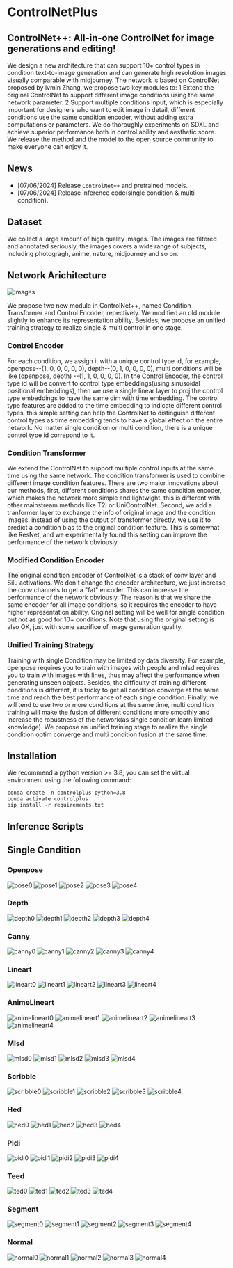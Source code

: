 # ControlNetPlus
## ControlNet++: All-in-one ControlNet for image generations and editing!

We design a new architecture that can support 10+ control types in condition text-to-image generation and can generate high resolution images visually comparable with midjourney. The network is based on ControlNet proposed by lvmin Zhang, we propose two key modules to: 1 Extend the original ControlNet to support different image conditions using the same network parameter. 2 Support multiple conditions input, which is especially important for designers who want to edit image in detail, different conditions use the same condition encoder, without adding extra computations or parameters. We do thoroughly experiments on SDXL and achieve superior performance both in control ability and aesthetic score. We release the method and the model to the open source community to make everyone can enjoy it.

## News
- [07/06/2024] Release `ControlNet++` and pretrained models.
- [07/06/2024] Release inference code(single condition & multi condition).
  
## Dataset
We collect a large amount of high quality images. The images are filtered and annotated seriously, the images covers a wide range of subjects, including photogragh, anime, nature, midjourney and so on.

## Network Arichitecture
![images](./images/ControlNet++.png)


We propose two new module in ControlNet++, named Condition Transformer and Control Encoder, repectively. We modified an old module slightly to enhance its representation ability. Besides, we propose an unified training strategy to realize single & multi control in one stage.
### Control Encoder
For each condition, we assign it with a unique control type id, for example, openpose--(1, 0, 0, 0, 0, 0), depth--(0, 1, 0, 0, 0, 0),  multi conditions will be like (openpose, depth) --(1, 1, 0, 0, 0, 0). In the Control Encoder, the control type id will be convert to control type embeddings(using sinusoidal positional embeddings), then we use a single linear layer to proj the control type embeddings to have the same dim with time embedding. The control type features are added to the time embedding to indicate different control types, this simple setting can help the ControlNet to distinguish different control types as time embedding tends to have a global effect on the entire network. No matter single condition or multi condition, there is a unique control type id correpond to it.  
### Condition Transformer
We extend the ControlNet to support multiple control inputs at the same time using the same network. The condition transformer is used to combine different image condition features. There are two major innovations about our methods, first, different conditions shares the same condition encoder, which makes the network more simple and lightwight. this is different with other mainstream methods like T2I or UniControlNet. Second, we add a tranformer layer to exchange the info of original image and the condition images, instead of using the output of transformer directly, we use it to predict a condition bias to the original condition feature. This is somewhat like ResNet, and we experimentally found this setting can improve the performance of the network obviously.  
### Modified Condition Encoder
The original condition encoder of ControlNet is a stack of conv layer and Silu activations. We don't change the encoder architecture, we just increase the conv channels to get a "fat" encoder. This can increase the performance of the network obviously. The reason is that we share the same encoder for all image conditions, so it requires the encoder to have higher representation ability. Original setting will be well for single condition but not as good for 10+ conditions. Note that using the original setting is also OK, just with some sacrifice of image generation quality.
### Unified Training Strategy
Training with single Condition may be limited by data diversity. For example, openpose requires you to train with images with people and mlsd requires you to train with images with lines, thus may affect the performance when generating unseen objects. Besides, the difficulty of training different conditions is different, it is tricky to get all condition converge at the same time and reach the best performance of each single condition. Finally, we will tend to use two or more conditions at the same time, multi condition training will make the fusion of different conditions more smoothly and increase the robustness of the network(as single condition learn limited knowledge). We propose an unified training stage to realize the single condition optim converge and multi condition fusion at the same time.
 
## Installation
We recommend a python version >= 3.8, you can set the virtual environment using the following command:

```shell
conda create -n controlplus python=3.8
conda activate controlplus
pip install -r requirements.txt
```
## Inference Scripts

## Single Condition
### Openpose
![pose0](./images/000000_pose_concat.webp)
![pose1](./images/000001_pose_concat.webp)
![pose2](./images/000002_pose_concat.webp)
![pose3](./images/000003_pose_concat.webp)
![pose4](./images/000004_pose_concat.webp)
### Depth
![depth0](./images/000005_depth_concat.webp)
![depth1](./images/000006_depth_concat.webp)
![depth2](./images/000007_depth_concat.webp)
![depth3](./images/000008_depth_concat.webp)
![depth4](./images/000009_depth_concat.webp)
### Canny
![canny0](./images/000010_canny_concat.webp)
![canny1](./images/000011_canny_concat.webp)
![canny2](./images/000012_canny_concat.webp)
![canny3](./images/000013_canny_concat.webp)
![canny4](./images/000014_canny_concat.webp)
### Lineart
![lineart0](./images/000015_lineart_concat.webp)
![lineart1](./images/000016_lineart_concat.webp)
![lineart2](./images/000017_lineart_concat.webp)
![lineart3](./images/000018_lineart_concat.webp)
![lineart4](./images/000019_lineart_concat.webp)
### AnimeLineart
![animelineart0](./images/000020_anime_lineart_concat.webp)
![animelineart1](./images/000021_anime_lineart_concat.webp)
![animelineart2](./images/000022_anime_lineart_concat.webp)
![animelineart3](./images/000023_anime_lineart_concat.webp)
![animelineart4](./images/000024_anime_lineart_concat.webp)
### Mlsd
![mlsd0](./images/000025_mlsd_concat.webp)
![mlsd1](./images/000026_mlsd_concat.webp)
![mlsd2](./images/000027_mlsd_concat.webp)
![mlsd3](./images/000028_mlsd_concat.webp)
![mlsd4](./images/000029_mlsd_concat.webp)
### Scribble
![scribble0](./images/000030_scribble_concat.webp)
![scribble1](./images/000031_scribble_concat.webp)
![scribble2](./images/000032_scribble_concat.webp)
![scribble3](./images/000033_scribble_concat.webp)
![scribble4](./images/000034_scribble_concat.webp)
### Hed
![hed0](./images/000035_hed_concat.webp)
![hed1](./images/000036_hed_concat.webp)
![hed2](./images/000037_hed_concat.webp)
![hed3](./images/000038_hed_concat.webp)
![hed4](./images/000039_hed_concat.webp)
### Pidi
![pidi0](./images/000040_softedge_concat.webp)
![pidi1](./images/000041_softedge_concat.webp)
![pidi2](./images/000042_softedge_concat.webp)
![pidi3](./images/000043_softedge_concat.webp)
![pidi4](./images/000044_softedge_concat.webp)
### Teed
![ted0](./images/000045_ted_concat.webp)
![ted1](./images/000046_ted_concat.webp)
![ted2](./images/000047_ted_concat.webp)
![ted3](./images/000048_ted_concat.webp)
![ted4](./images/000049_ted_concat.webp)
### Segment
![segment0](./images/000050_seg_concat.webp)
![segment1](./images/000051_seg_concat.webp)
![segment2](./images/000052_seg_concat.webp)
![segment3](./images/000053_seg_concat.webp)
![segment4](./images/000054_seg_concat.webp)
### Normal
![normal0](./images/000055_normal_concat.webp)
![normal1](./images/000056_normal_concat.webp)
![normal2](./images/000057_normal_concat.webp)
![normal3](./images/000058_normal_concat.webp)
![normal4](./images/000059_normal_concat.webp)

